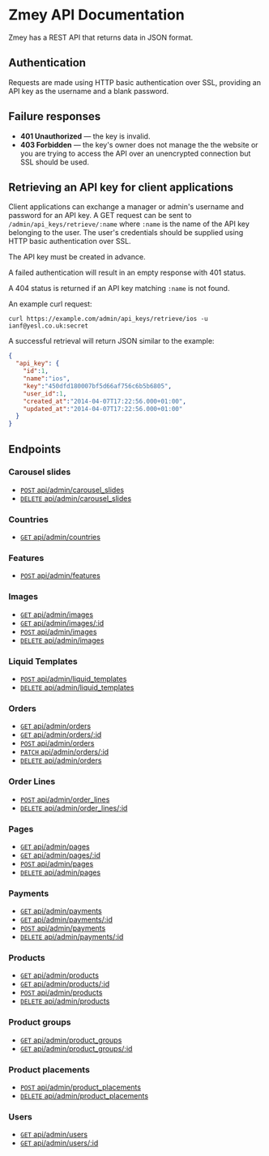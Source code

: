 # Zmey API Documentation

Zmey has a REST API that returns data in JSON format.

## Authentication

Requests are made using HTTP basic authentication over SSL, providing an API
key as the username and a blank password.

## Failure responses

* **401 Unauthorized** — the key is invalid.
* **403 Forbidden** — the key's owner does not manage the the website or you
are trying to access the API over an unencrypted connection but SSL should be
used.

## Retrieving an API key for client applications

Client applications can exchange a manager or admin's username and password
for an API key. A GET request can be sent to `/admin/api_keys/retrieve/:name`
where `:name` is the name of the API key belonging to the user. The user's
credentials should be supplied using HTTP basic authentication over SSL.

The API key must be created in advance.

A failed authentication will result in an empty response with 401 status.

A 404 status is returned if an API key matching `:name` is not found.

An example curl request:

`curl https://example.com/admin/api_keys/retrieve/ios -u ianf@yesl.co.uk:secret`

A successful retrieval will return JSON similar to the example:

```json
{
  "api_key": {
    "id":1,
    "name":"ios",
    "key":"450dfd180007bf5d66af756c6b5b6805",
    "user_id":1,
    "created_at":"2014-04-07T17:22:56.000+01:00",
    "updated_at":"2014-04-07T17:22:56.000+01:00"
  }
}
```

## Endpoints

### Carousel slides

* [`POST` api/admin/carousel_slides](endpoints/admin/carousel_slides/POST_create.md)
* [`DELETE` api/admin/carousel_slides](endpoints/admin/carousel_slides/DELETE_delete_all.md)

### Countries

* [`GET` api/admin/countries](endpoints/admin/countries/GET_index.md)

### Features

* [`POST` api/admin/features](endpoints/admin/features/POST_create.md)

### Images

* [`GET` api/admin/images](endpoints/admin/images/GET_index.md)
* [`GET` api/admin/images/:id](endpoints/admin/images/GET_image_by_id.md)
* [`POST` api/admin/images](endpoints/admin/images/POST_create.md)
* [`DELETE` api/admin/images](endpoints/admin/images/DELETE_delete_all.md)

### Liquid Templates

* [`POST` api/admin/liquid_templates](endpoints/admin/liquid_templates/POST_create.md)
* [`DELETE` api/admin/liquid_templates](endpoints/admin/liquid_templates/DELETE_delete_all.md)

### Orders

* [`GET` api/admin/orders](endpoints/admin/orders/GET_index.md)
* [`GET` api/admin/orders/:id](endpoints/admin/orders/GET_order_by_id.md)
* [`POST` api/admin/orders](endpoints/admin/orders/POST_create.md)
* [`PATCH` api/admin/orders/:id](endpoints/admin/orders/PATCH_update.md)
* [`DELETE` api/admin/orders](endpoints/admin/orders/DELETE_delete_all.md)

### Order Lines

* [`POST` api/admin/order_lines](endpoints/admin/order_lines/POST_create.md)
* [`DELETE` api/admin/order_lines/:id](endpoints/admin/order_lines/DELETE_destroy.md)

### Pages

* [`GET` api/admin/pages](endpoints/admin/pages/GET_index.md)
* [`GET` api/admin/pages/:id](endpoints/admin/pages/GET_page_by_id.md)
* [`POST` api/admin/pages](endpoints/admin/pages/POST_create.md)
* [`DELETE` api/admin/pages](endpoints/admin/pages/DELETE_delete_all.md)

### Payments

* [`GET` api/admin/payments](endpoints/admin/payments/GET_index.md)
* [`GET` api/admin/payments/:id](endpoints/admin/payments/GET_payment_by_id.md)
* [`POST` api/admin/payments](endpoints/admin/payments/POST_create.md)
* [`DELETE` api/admin/payments/:id](endpoints/admin/payments/DELETE_destroy.md)

### Products

* [`GET` api/admin/products](endpoints/admin/products/GET_index.md)
* [`GET` api/admin/products/:id](endpoints/admin/products/GET_product_by_id.md)
* [`POST` api/admin/products](endpoints/admin/products/POST_create.md)
* [`DELETE` api/admin/products](endpoints/admin/products/DELETE_delete_all.md)

### Product groups

* [`GET` api/admin/product_groups](endpoints/admin/product_groups/GET_index.md)
* [`GET` api/admin/product_groups/:id](endpoints/admin/product_groups/GET_product_group_by_id.md)

### Product placements

* [`POST` api/admin/product_placements](endpoints/admin/product_placements/POST_create.md)
* [`DELETE` api/admin/product_placements](endpoints/admin/product_placements/DELETE_delete_all.md)

### Users

* [`GET` api/admin/users](endpoints/admin/users/GET_index.md)
* [`GET` api/admin/users/:id](endpoints/admin/users/GET_user_by_id.md)
